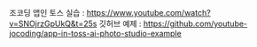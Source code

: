 조코딩 앱인 토스 실습 : https://www.youtube.com/watch?v=SNOjrzGpUkQ&t=25s
깃허브 예제 : https://github.com/youtube-jocoding/app-in-toss-ai-photo-studio-example